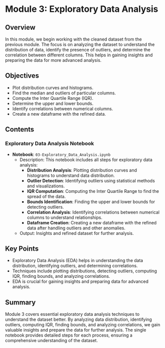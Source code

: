 # Module 3: Exploratory Data Analysis

## Overview
In this module, we begin working with the cleaned dataset from the previous module. The focus is on analyzing the dataset to understand the distribution of data, identify the presence of outliers, and determine the correlation between different columns. This helps in gaining insights and preparing the data for more advanced analysis.

## Objectives
- Plot distribution curves and histograms.
- Find the median and outliers of particular columns.
- Compute the Inter Quartile Range (IQR).
- Determine the upper and lower bounds.
- Identify correlations between numerical columns.
- Create a new dataframe with the refined data.

## Contents
### Exploratory Data Analysis Notebook
- **Notebook**: `03-Exploratory_Data_Analysis.ipynb`
  - Description: This notebook includes all steps for exploratory data analysis:
    - **Distribution Analysis**: Plotting distribution curves and histograms to understand data distribution.
    - **Outlier Detection**: Identifying outliers using statistical methods and visualizations.
    - **IQR Computation**: Computing the Inter Quartile Range to find the spread of the data.
    - **Bounds Identification**: Finding the upper and lower bounds for detecting outliers.
    - **Correlation Analysis**: Identifying correlations between numerical columns to understand relationships.
    - **Dataframe Creation**: Creating a new dataframe with the refined data after handling outliers and other anomalies.
  - Output: Insights and refined dataset for further analysis.

## Key Points
- Exploratory Data Analysis (EDA) helps in understanding the data distribution, identifying outliers, and determining correlations.
- Techniques include plotting distributions, detecting outliers, computing IQR, finding bounds, and analyzing correlations.
- EDA is crucial for gaining insights and preparing data for advanced analysis.

## Summary
Module 3 covers essential exploratory data analysis techniques to understand the dataset better. By analyzing data distribution, identifying outliers, computing IQR, finding bounds, and analyzing correlations, we gain valuable insights and prepare the data for further analysis. The single notebook provides detailed steps for each process, ensuring a comprehensive understanding of the dataset.